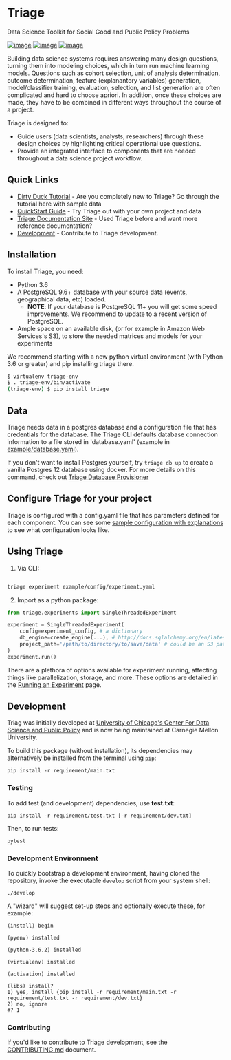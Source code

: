 Triage
======

Data Science Toolkit for Social Good and Public Policy Problems

[![image](https://travis-ci.com/dssg/triage.svg?branch=master)](https://travis-ci.org/dssg/triage)
[![image](https://codecov.io/gh/dssg/triage/branch/master/graph/badge.svg)](https://codecov.io/gh/dssg/triage)
[![image](https://codeclimate.com/github/dssg/triage.png)](https://codeclimate.com/github/dssg/triage)

Building data science systems requires answering many design questions, turning them into modeling choices, which in turn run  machine learning models. Questions such as cohort selection, unit of analysis determination, outcome determination, feature (explanantory variables) generation, model/classifier training, evaluation, selection, and list generation are often complicated and hard to choose apriori. In addition, once these choices are made, they have to be combined in different ways throughout the course of a project.

Triage is designed to:

- Guide users (data scientists, analysts, researchers) through these design choices by highlighting critical operational use questions.
- Provide an integrated interface to components that are needed throughout a data science project workflow.

## Quick Links

- [Dirty Duck Tutorial](https://dssg.github.io/triage/dirtyduck/) - Are you completely new to Triage? Go through the tutorial here with sample data
- [QuickStart Guide](https://dssg.github.io/triage/quickstart/) - Try Triage out with your own project and data
- [Triage Documentation Site](https://dssg.github.io/triage/) - Used Triage before and want more reference documentation?
- [Development](https://github.com/dssg/triage#development) - Contribute to Triage development.

## Installation

To install Triage, you need:

- Python 3.6
- A PostgreSQL 9.6+ database with your source data (events,
  geographical data, etc) loaded.
  - **NOTE**: If your database is PostgreSQL 11+ you will get some
    speed improvements. We recommend to update to a recent
    version of PostgreSQL.
- Ample space on an available disk, (or for example in Amazon Web
  Services's S3), to store the needed matrices and models for your
  experiments

We recommend starting with a new python virtual environment (with Python 3.6 or greater) and pip installing triage there.
```bash
$ virtualenv triage-env
$ . triage-env/bin/activate
(triage-env) $ pip install triage
```

## Data
Triage needs data in a postgres database and a configuration file that has credentials for the database. The Triage CLI defaults database connection information to a file stored in 'database.yaml' (example in [example/database.yaml](https://github.com/dssg/triage/blob/master/example/database.yaml)).

If you don't want to install Postgres yourself, try `triage db up` to create a vanilla Postgres 12 database using docker. For more details on this command, check out [Triage Database Provisioner](db.md)


## Configure Triage for your project

Triage is configured with a config.yaml file that has parameters defined for each component. You can see some [sample configuration with explanations](https://github.com/dssg/triage/blob/master/example/config/experiment.yaml) to see what configuration looks like.

## Using Triage

1. Via CLI:
```bash

triage experiment example/config/experiment.yaml
```
2. Import as a python package:
```python
from triage.experiments import SingleThreadedExperiment

experiment = SingleThreadedExperiment(
    config=experiment_config, # a dictionary
    db_engine=create_engine(...), # http://docs.sqlalchemy.org/en/latest/core/engines.html
    project_path='/path/to/directory/to/save/data' # could be an S3 path too: 's3://mybucket/myprefix/'
)
experiment.run()
```

There are a plethora of options available for experiment running, affecting things like parallelization, storage, and more. These options are detailed in the [Running an Experiment](https://dssg.github.io/triage/experiments/running/) page.

## Development

Triag was initially developed at [University of Chicago's Center For Data Science and Public Policy](http://dsapp.uchicago.edu) and is now being maintained at Carnegie Mellon University.

To build this package (without installation), its dependencies may
alternatively be installed from the terminal using `pip`:

    pip install -r requirement/main.txt

### Testing

To add test (and development) dependencies, use **test.txt**:

    pip install -r requirement/test.txt [-r requirement/dev.txt]

Then, to run tests:

    pytest

### Development Environment

To quickly bootstrap a development environment, having cloned the
repository, invoke the executable `develop` script from your system
shell:

    ./develop

A "wizard" will suggest set-up steps and optionally execute these, for
example:

    (install) begin

    (pyenv) installed

    (python-3.6.2) installed

    (virtualenv) installed

    (activation) installed

    (libs) install?
    1) yes, install {pip install -r requirement/main.txt -r requirement/test.txt -r requirement/dev.txt}
    2) no, ignore
    #? 1

### Contributing

If you'd like to contribute to Triage development, see the [CONTRIBUTING.md](https://github.com/dssg/triage/blob/master/CONTRIBUTING.md) document.
